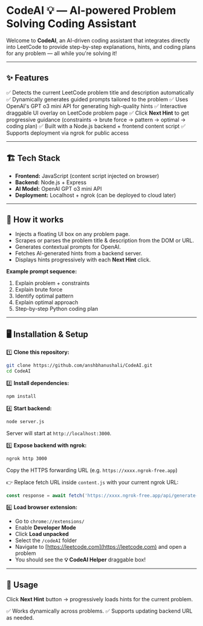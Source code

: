 # CodeAI 💡 — AI-powered Problem Solving Coding Assistant

Welcome to **CodeAI**, an AI-driven coding assistant that integrates directly into LeetCode to provide step-by-step explanations, hints, and coding plans for any problem — all while you're solving it!

---

## ✨ Features

✅ Detects the current LeetCode problem title and description automatically
✅ Dynamically generates guided prompts tailored to the problem
✅ Uses OpenAI's GPT o3 mini API for generating high-quality hints
✅ Interactive draggable UI overlay on LeetCode problem page
✅ Click **Next Hint** to get progressive guidance (constraints → brute force → pattern → optimal → coding plan)
✅ Built with a Node.js backend + frontend content script
✅ Supports deployment via ngrok for public access

---

## 🏗️ Tech Stack

* **Frontend:** JavaScript (content script injected on browser)
* **Backend:** Node.js + Express
* **AI Model:** OpenAI GPT o3 mini API
* **Deployment:** Localhost + ngrok (can be deployed to cloud later)

---

## 🚀 How it works

* Injects a floating UI box on any problem page.
* Scrapes or parses the problem title & description from the DOM or URL.
* Generates contextual prompts for OpenAI.
* Fetches AI-generated hints from a backend server.
* Displays hints progressively with each **Next Hint** click.

**Example prompt sequence:**

1. Explain problem + constraints
2. Explain brute force
3. Identify optimal pattern
4. Explain optimal approach
5. Step-by-step Python coding plan

---

## 🖥️ Installation & Setup

1️⃣ **Clone this repository:**

```bash
git clone https://github.com/anshbhanushali/CodeAI.git
cd CodeAI
```

2️⃣ **Install dependencies:**

```bash
npm install
```

4️⃣ **Start backend:**

```bash
node server.js
```

Server will start at `http://localhost:3000`.

5️⃣ **Expose backend with ngrok:**

```bash
ngrok http 3000
```

Copy the HTTPS forwarding URL (e.g. `https://xxxx.ngrok-free.app`)

👉 Replace fetch URL inside `content.js` with your current ngrok URL:

```js
const response = await fetch('https://xxxx.ngrok-free.app/api/generate-hint', { ... });
```

6️⃣ **Load browser extension:**

* Go to `chrome://extensions/`
* Enable **Developer Mode**
* Click **Load unpacked**
* Select the `/codeAI` folder
* Navigate to [https://leetcode.com](https://leetcode.com) and open a problem
* You should see the **💡 CodeAI Helper** draggable box!

---

## 📝 Usage

Click **Next Hint** button → progressively loads hints for the current problem.

✅ Works dynamically across problems.
✅ Supports updating backend URL as needed.

